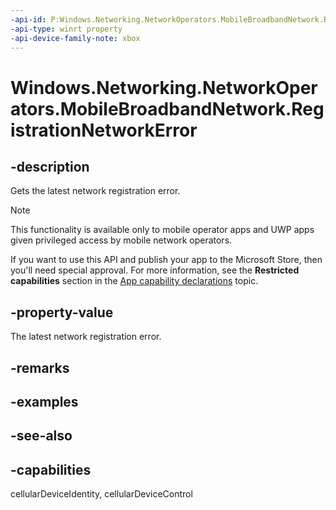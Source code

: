 ```yaml
---
-api-id: P:Windows.Networking.NetworkOperators.MobileBroadbandNetwork.RegistrationNetworkError
-api-type: winrt property
-api-device-family-note: xbox
---
```


<!-- Property syntax
public uint RegistrationNetworkError { get; }
-->

# Windows.Networking.NetworkOperators.MobileBroadbandNetwork.RegistrationNetworkError

## -description
Gets the latest network registration error.

> [!NOTE]
> This functionality is available only to mobile operator apps and UWP apps given privileged access by mobile network operators.
> 
> If you want to use this API and publish your app to the Microsoft Store, then you'll need special approval. For more information, see the **Restricted capabilities** section in the [App capability declarations](/windows/uwp/packaging/app-capability-declarations#restricted-capabilities) topic. 

## -property-value
The latest network registration error.

## -remarks

## -examples

## -see-also

## -capabilities
cellularDeviceIdentity, cellularDeviceControl
